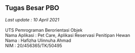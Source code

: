 ## Tugas Besar PBO
<em>Last update : 10 April 2021</em> 
<br><br>
UTS Pemrograman Berorientasi Objek<br>
Nama Aplikasi : Pet Care, Aplikasi Reservasi Penitipan Hewan<br>
Nama : Hafizha Ulinnuha Ahmad<br>
NIM : 20/456365/TK/50495<br>
